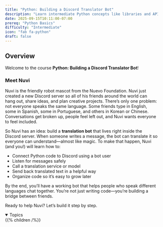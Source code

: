 ```yaml
---
title: "Python: Building a Discord Translator Bot"
description: "Learn intermediate Python concepts like libraries and APIs with Discord integration"
date: 2025-09-15T10:11:00-07:00
prereq: "Python Basics"
difficulty: "Intermediate"
icon: "fab fa-python"
draft: false
---
```


## Overview
Welcome to the course **Python: Building a Discord Translator Bot**!

### Meet Nuvi
Nuvi is the friendly robot mascot from the Nuevo Foundation. Nuvi just created a new Discord server so all of his friends around the world can hang out, share ideas, and plan creative projects. There’s only one problem: not everyone speaks the same language. Some friends type in English, some in Spanish, some in Portuguese, and others in Korean or Chinese. Conversations get broken up, people feel left out, and Nuvi wants everyone to feel included.

So Nuvi has an idea: build a **translation bot** that lives right inside the Discord server. When someone writes a message, the bot can translate it so everyone can understand—almost like magic. To make that happen, Nuvi (and you!) will learn how to:

- Connect Python code to Discord using a bot user
- Listen for messages safely
- Call a translation service or model
- Send back translated text in a helpful way
- Organize code so it’s easy to grow later

By the end, you’ll have a working bot that helps people who speak different languages chat together. You’re not just writing code—you’re building a bridge between friends.

Ready to help Nuvi? Let’s build it step by step.

<details open>
<summary>Topics</summary>
{{% children /%}}
</details>
